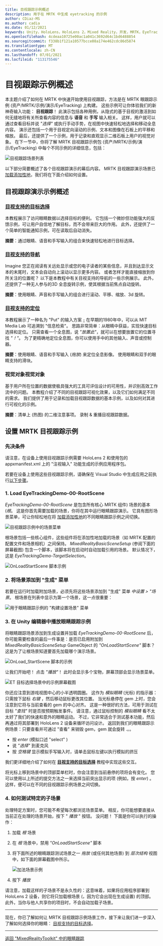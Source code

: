 ```yaml
---
title: 目视跟踪示例概述
description: 用于在 MRTK 中生成 eyetracking 的示例
author: CDiaz-MS
ms.author: cadia
ms.date: 01/12/2021
keywords: Unity，HoloLens，HoloLens 2，Mixed Reality，开发，MRTK，EyeTracking，
ms.openlocfilehash: 4cdeaa10725e00ac1a041c3692d64c1bd6488854
ms.sourcegitcommit: f338b1f121a10577bcce08a174e462cdc86d5874
ms.translationtype: MT
ms.contentlocale: zh-CN
ms.lasthandoff: 07/01/2021
ms.locfileid: "113175546"
---
```

# <a name="eye-tracking-examples-overview"></a>目视跟踪示例概述

本主题介绍了如何在 MRTK 中快速开始使用目视跟踪，方法是在 MRTK 眼跟踪示例 (资产/MRTK/示例/演示/EyeTracking) 上构建。
这些示例可让你体验我们的新神奇输入功能： **目视跟踪**！
此演示包括各种用例，从隐式的基于目视的激活到如何无缝地将有关所查看内容的信息与 **语音** 和 **手写** 输入相关。
这样，用户就可以通过查看目标并说 _"选择"_ 或执行手动手势，在视图中快速轻松地选择和移动全息内容。
演示还包括一个用于目视定向滚动的示例、文本和图像在石板上的平移和缩放。
最后，还提供了一个示例，用于记录和直观显示二维石板上用户的视觉对象。
在下一节中，你将了解 MRTK 目视跟踪示例包 (资产/MRTK/示例/演示/EyeTracking) 中每个不同示例的详细信息，包括：

![目视跟踪场景列表](../images/eye-tracking/mrtk_et_list_et_scenes.jpg)

以下部分简要概述了各个目视跟踪演示的幕后内容。
MRTK 目视跟踪演示场景已 [加载添加性地](https://docs.unity3d.com/ScriptReference/SceneManagement.LoadSceneMode.Additive.html)，我们将在下面介绍如何设置。

## <a name="overview-of-the-eye-tracking-demo-samples"></a>目视跟踪演示示例概述

### <a name="eye-supported-target-selection"></a>[**目视支持的目标选择**](../input/eye-tracking/eye-tracking-target-selection.md)

本教程展示了访问眼睛数据以选择目标的便利。
它包括一个微妙但功能强大的反馈示例，可让用户自信地了解目标，而不会带来巨大的作用。
此外，还提供了一个简单的智能通知示例，可在读取后自动消失。

**摘要**：通过眼睛、语音和手写输入的组合来快速轻松地进行目标选择。

### <a name="eye-supported-navigation"></a>[**目视支持的导航**](../input/eye-tracking/eye-tracking-navigation.md)

Imagine 您正在阅读有关远处显示或您的电子读者的某些信息，并且到达显示文本的末尾时，文本会自动向上滚动以显示更多内容。
或者怎样才能直接缩放到你所关注的位置呢？
以下是本教程中有关目视支持的导航的一些示例展示。
此外，还提供了一种无人参与的3D 全息旋转示例，使其根据当前焦点自动旋转。

**摘要**：使用眼睛、声音和手写输入的组合进行滚动、平移、缩放、3d 旋转。

### <a name="eye-supported-positioning"></a>[**目视支持的定位**](../input/eye-tracking/eye-tracking-eyes-and-hands.md)

本教程展示了一种名为 "Put" 的输入方案 [-](https://youtu.be/CbIn8p4_4CQ) 在早期的1980年中，可以从 MIT Media Lab 可追溯到 "信息检索"。
思路非常简单：从眼睛中获益，实现快速目标选择和定位。
只需查看一个全息图，说 _"放置此"_，就可以在想要放置它的位置寻找 _"！"_。
为了更精确地定位全息图，你可以使用手中的其他输入、声音或控制器。

**摘要**：使用眼睛、语音和手写输入 (*拖放*) 来定位全息影像。 使用眼睛和双手的眼睛支持的滑块。

### <a name="visualization-of-visual-attention"></a>**视觉对象视觉对象**

基于用户所在位置的数据使极具强大的工具可评估设计的可用性，并识别高效工作流中的问题。
本教程介绍了不同的目视跟踪可视化效果，以及它们如何满足不同的需求。
我们提供了用于记录和加载目视跟踪数据的基本示例，以及如何对其进行可视化的示例。

**摘要**：清单上 (热图) 的二维注意事项。 录制 & 重播目视跟踪数据。

## <a name="setting-up-the-mrtk-eye-tracking-samples"></a>设置 MRTK 目视跟踪示例

### <a name="prerequisites"></a>先决条件

请注意，在设备上使用目视跟踪示例需要 HoloLens 2 和使用包的 appxmanifest.xml 上的 "注视输入" 功能生成的示例应用程序包。

若要在设备上使用这些目视跟踪示例，请确保在 Visual Studio 中生成应用之前执行[以下步骤](../input/eye-tracking/eye-tracking-basic-setup.md#testing-your-unity-app-on-a-hololens-2)。

### <a name="1-load-eyetrackingdemo-00-rootsceneunity"></a>1. Load EyeTrackingDemo-00-RootScene

*EyeTrackingDemo-00-RootScene* 是包含所有核心 MRTK 组件) 场景的基本 (_根_。
这是你首先需要加载的场景，你将在其中运行眼睛跟踪演示。
它具有图形场景菜单，可让你轻松地在将 [加载添加性地](https://docs.unity3d.com/ScriptReference/SceneManagement.LoadSceneMode.Additive.html)的不同眼睛跟踪示例之间切换。

![目视跟踪示例中的场景菜单](../images/eye-tracking/mrtk_et_scenemenu.jpg)

根场景包括一些核心组件，这些组件将在添加性地加载的场景（如 MRTK 配置的配置文件和场景相机）之间保持。
_MixedRealityBasicSceneSetup_ (参阅下面的屏幕截图) 包含一个脚本，该脚本将在启动时自动加载引用的场景。
默认情况下，这是 _EyeTrackingDemo-TargetSelection_。  

![OnLoadStartScene 脚本示例](../images/eye-tracking/mrtk_et_onloadstartscene.jpg)

### <a name="2-adding-scenes-to-the-build-menu"></a>2. 将场景添加到 "生成" 菜单

若要在运行时加载附加场景，必须先将这些场景添加到 "生成" 菜单 _中设置 > "场景_。
根场景在列表中显示为第一个场景，这一点很重要：

![用于眼睛跟踪示例的 "构建设置场景" 菜单](../images/eye-tracking/mrtk_et_build_settings.jpg)

### <a name="3-play-the-eye-tracking-samples-in-the-unity-editor"></a>3. 在 Unity 编辑器中播放眼睛跟踪示例

将眼睛跟踪场景添加到生成设置并加载 _EyeTrackingDemo-00-RootScene_ 后，你可能需要检查的最后一件事是：是否已启用附加到 _MixedRealityBasicSceneSetup_ GameObject 的 _"OnLoadStartScene"_ 脚本？ 这是为了让根场景知道要首先加载哪个演示场景。

![OnLoad_StartScene 脚本的示例](../images/eye-tracking/mrtk_et_onloadstartscene.jpg)

让我们开始吧！ 点击 _"播放"_！
此时会显示多个宝物，屏幕顶部会显示场景菜单。

![ET 目标选择场景中的示例屏幕截图](../images/eye-tracking/mrtk_et_targetselect.png)

你还应注意到游戏视图中心的小半透明圆圈。
这作为 _模拟眼睛_ (光标) 的指示器：只需按下鼠标 _右键_ ，然后移动鼠标更改其位置。
当光标悬停在 gem 上时，您会注意到它将与当前查看的 gem 的中心对齐。
这是一种很好的方法，可用于测试在目标 _"查找&quot;_ 时是否按预期触发事件。
请注意，通过鼠标控制的 _模拟眼睛_ 看不太太好了我们的快速和意外的眼睛运动。
不过，它非常适合于测试基本功能，然后再通过将其部署到 HoloLens 2 设备来循环访问设计。
返回到我们的眼睛跟踪示例场景：只要查看并可通过 &quot;查看&quot; 来销毁 gem，gem 就会旋转 .。。

- 按 _enter_ (模拟口述 &quot;select" ) 
- 说 _"选择"_ 到麦克风
- 按 _空格键_ 显示模拟手写输入时，请单击鼠标左键以执行模拟的挤压

我们更详细地介绍了如何在 [**目视支持的目标选择**](../input/eye-tracking/eye-tracking-target-selection.md) 教程中实现这些交互。

将光标上移到场景中的顶部菜单栏时，你会注意到当前悬停的项将会有变化。
您可以使用以上所述的提交方法之一来选择当前突出显示的项 (例如，按 _enter_) 。
这样，便可以在不同的目视跟踪示例场景之间切换。

### <a name="4-how-to-test-specific-sub-scenes"></a>4. 如何测试特定的子场景

处理特定方案时，您可能不希望每次都浏览场景菜单。
相反，你可能想要直接从当前正在处理的场景开始，按下 " _播放_ " 按钮。
没问题！ 下面是你可以执行的操作：

1. 加载 _根_ 场景
2. 在 _根_ 场景中，禁用 _"OnLoadStartScene"_ 脚本
3. 将下面所述的眼睛跟踪测试场景之一 _拖放_ (或任何其他场景) 到 _层次结构_ 视图中，如下面的屏幕截图中所示。

    ![加法场景示例](../images/eye-tracking/mrtk_et_additivescene.jpg)

4. 按下 _播放_

请注意，加载这样的子场景不是永久性的：这意味着，如果将应用程序部署到 HoloLens 2 设备，则它将只加载根场景 (，因为它会出现在生成设置) 的顶部。
此外，当你与他人共享你的项目时，不会自动加载子场景。

---

现在，你已了解如何让 MRTK 目视跟踪示例场景工作，接下来让我们进一步深入了解如何选择你的眼睛： [目视支持的目标选择](../input/eye-tracking/eye-tracking-target-selection.md)。

---
[返回 "MixedRealityToolkit" 中的眼睛跟踪](../input/eye-tracking/eye-tracking-Main.md)
